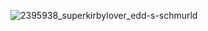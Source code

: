 
![2395938_superkirbylover_edd-s-schmurld](https://github.com/user-attachments/assets/145da1e8-d033-440b-811f-c19a6bb03c0d)
